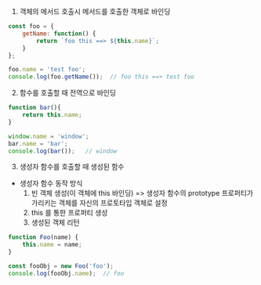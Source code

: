 1. 객체의 메서드 호출시 메서드를 호출한 객체로 바인딩

```javascript
const foo = {
    getName: function() {
        return `foo this ==> ${this.name}`;
    }
};

foo.name = 'test foo';
console.log(foo.getName());  // foo this ==> test foo
```

2. 함수를 호출할 때 전역으로 바인딩

```javascript
function bar(){
    return this.name;
}

window.name = 'window';
bar.name = 'bar';
console.log(bar());   // window
```

3. 생성자 함수를 호출할 때 생성된 함수
  - 생성자 함수 동작 방식
    1. 빈 객체 생성(이 객체에 this 바인딩)
      => 생성자 함수의 prototype 프로퍼티가 가리키는 객체를 자신의 프로토타입 객체로 설정
    2. this 를 통한 프로퍼티 생성
    3. 생성된 객체 리턴

```javascript
function Foo(name) {
    this.name = name;
}

const fooObj = new Foo('foo');
console.log(fooObj.name);  // foo
```
